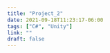 ```yaml
---
title: "Project_2"
date: 2021-09-18T11:23:17-06:00
tags: ["C#", "Unity"]
link: ""
draft: false
---
```

